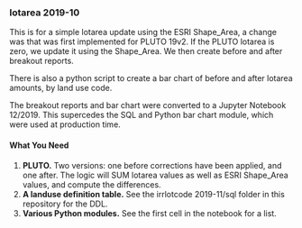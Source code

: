 <h3>lotarea 2019-10</h3>

<p>This is for a simple lotarea update using the ESRI Shape_Area, a
change was that was first implemented for PLUTO 19v2.
If the PLUTO lotarea is zero, we update it using the Shape_Area.
We then create before and after breakout reports.</p>

<p>There is also a python script to create a bar chart of before
and after lotarea amounts, by land use code.</p>

<p>The breakout reports and bar chart were converted to a Jupyter Notebook
12/2019. This supercedes the SQL and Python bar chart module, which were used
at production time.</p>

<h4>What You Need</h4>

<ol>
<li><strong>PLUTO.</strong> Two versions: one before corrections have been applied,
and one after. The logic will SUM lotarea values as well as ESRI Shape_Area values, and compute the differences.</li>
<li><strong>A landuse definition table.</strong> See the irrlotcode 2019-11/sql folder in this repository for the DDL.</li>
<li><strong>Various Python modules.</strong> See the first cell in the notebook for  
a list.</li>
</ol>
